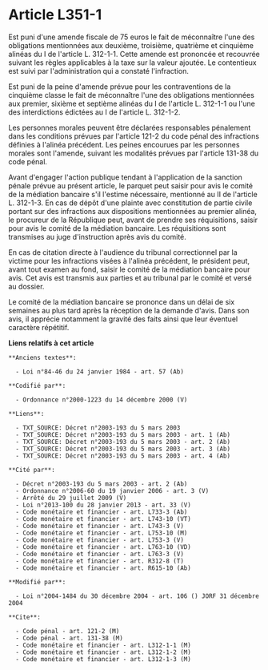 # Article L351-1

Est puni d'une amende fiscale de 75 euros le fait de méconnaître l'une des obligations mentionnées aux deuxième, troisième,
quatrième et cinquième alinéas du I de l'article L. 312-1-1. Cette amende est prononcée et recouvrée suivant les règles
applicables à la taxe sur la valeur ajoutée. Le contentieux est suivi par l'administration qui a constaté l'infraction.

Est puni de la peine d'amende prévue pour les contraventions de la cinquième classe le fait de méconnaître l'une des
obligations mentionnées aux premier, sixième et septième alinéas du I de l'article L. 312-1-1 ou l'une des interdictions
édictées au I de l'article L. 312-1-2.

Les personnes morales peuvent être déclarées responsables pénalement dans les conditions prévues par l'article 121-2 du code
pénal des infractions définies à l'alinéa précédent. Les peines encourues par les personnes morales sont l'amende, suivant
les modalités prévues par l'article 131-38 du code pénal.

Avant d'engager l'action publique tendant à l'application de la sanction pénale prévue au présent article, le parquet peut
saisir pour avis le comité de la médiation bancaire s'il l'estime nécessaire, mentionné au II de l'article L. 312-1-3. En cas
de dépôt d'une plainte avec constitution de partie civile portant sur des infractions aux dispositions mentionnées au premier
alinéa, le procureur de la République peut, avant de prendre ses réquisitions, saisir pour avis le comité de la médiation
bancaire. Les réquisitions sont transmises au juge d'instruction après avis du comité.

En cas de citation directe à l'audience du tribunal correctionnel par la victime pour les infractions visées à l'alinéa
précédent, le président peut, avant tout examen au fond, saisir le comité de la médiation bancaire pour avis. Cet avis est
transmis aux parties et au tribunal par le comité et versé au dossier.

Le comité de la médiation bancaire se prononce dans un délai de six semaines au plus tard après la réception de la demande
d'avis. Dans son avis, il apprécie notamment la gravité des faits ainsi que leur éventuel caractère répétitif.

**Liens relatifs à cet article**

	**Anciens textes**:

	  - Loi n°84-46 du 24 janvier 1984 - art. 57 (Ab)

	**Codifié par**:

	  - Ordonnance n°2000-1223 du 14 décembre 2000 (V)

	**Liens**:

	  - TXT_SOURCE: Décret n°2003-193 du 5 mars 2003
	  - TXT_SOURCE: Décret n°2003-193 du 5 mars 2003 - art. 1 (Ab)
	  - TXT_SOURCE: Décret n°2003-193 du 5 mars 2003 - art. 2 (Ab)
	  - TXT_SOURCE: Décret n°2003-193 du 5 mars 2003 - art. 3 (Ab)
	  - TXT_SOURCE: Décret n°2003-193 du 5 mars 2003 - art. 4 (Ab)

	**Cité par**:

	  - Décret n°2003-193 du 5 mars 2003 - art. 2 (Ab)
	  - Ordonnance n°2006-60 du 19 janvier 2006 - art. 3 (V)
	  - Arrêté du 29 juillet 2009 (V)
	  - Loi n°2013-100 du 28 janvier 2013 - art. 33 (V)
	  - Code monétaire et financier - art. L733-3 (Ab)
	  - Code monétaire et financier - art. L743-10 (VT)
	  - Code monétaire et financier - art. L743-3 (V)
	  - Code monétaire et financier - art. L753-10 (M)
	  - Code monétaire et financier - art. L753-3 (V)
	  - Code monétaire et financier - art. L763-10 (VD)
	  - Code monétaire et financier - art. L763-3 (V)
	  - Code monétaire et financier - art. R312-8 (T)
	  - Code monétaire et financier - art. R615-10 (Ab)

	**Modifié par**:

	  - Loi n°2004-1484 du 30 décembre 2004 - art. 106 () JORF 31 décembre 2004

	**Cite**:

	  - Code pénal - art. 121-2 (M)
	  - Code pénal - art. 131-38 (M)
	  - Code monétaire et financier - art. L312-1-1 (M)
	  - Code monétaire et financier - art. L312-1-2 (M)
	  - Code monétaire et financier - art. L312-1-3 (M)
